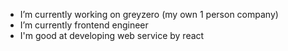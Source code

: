 - I’m currently working on greyzero (my own 1 person company) 
- I’m currently frontend engineer
- I'm good at developing web service by react
